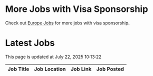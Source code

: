 # More Jobs with Visa Sponsorship

Check out [Europe Jobs](https://github.com/sureshparimi/europejobs#latest-jobs) for more jobs with visa sponsorship.

# Latest Jobs

This page is updated at July 22, 2025 10:13:22

| Job Title | Job Location | Job Link | Job Posted |
| --- | --- | --- | --- |
